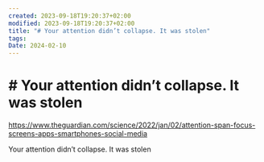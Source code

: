 ```yaml
---
created: 2023-09-18T19:20:37+02:00
modified: 2023-09-18T19:20:37+02:00
title: "# Your attention didn’t collapse. It was stolen"
tags: 
Date: 2024-02-10
---
```



# # Your attention didn’t collapse. It was stolen
<https://www.theguardian.com/science/2022/jan/02/attention-span-focus-screens-apps-smartphones-social-media>

Your attention didn’t collapse. It was stolen

